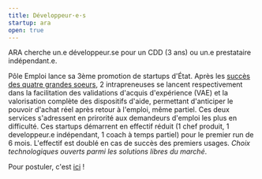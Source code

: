 ```yaml
---
title: Développeur·e·s
startup: ara
open: true
---
```


ARA cherche un.e développeur.se pour un CDD (3 ans) ou un.e prestataire indépendant.e.

<!--more-->

Pôle Emploi lance sa 3ème promotion de startups d'État. Après les [succès des quatre grandes soeurs](https://www.youtube.com/watch?v=TYbbZ52s_kA), 2 intrapreneuses se lancent respectivement dans la facilitation des validations d'acquis d'expérience (VAE) et la valorisation complète des dispositifs d'aide, permettant d'anticiper le pouvoir d'achat réel après retour à l'emploi, même partiel. Ces deux services s'adressent en prirorité aux demandeurs d'emploi les plus en difficulté. Ces startups démarrent en effectif réduit (1 chef produit, 1 developpeur.e indépendant, 1 coach à temps partiel) pour le premier run de 6 mois. L'effectif est doublé en cas de succès des premiers usages. *Choix technologiques ouverts parmi les solutions libres du marché*.

Pour postuler, c'est [ici](mailto:recrutement@beta.gouv.fr) !
